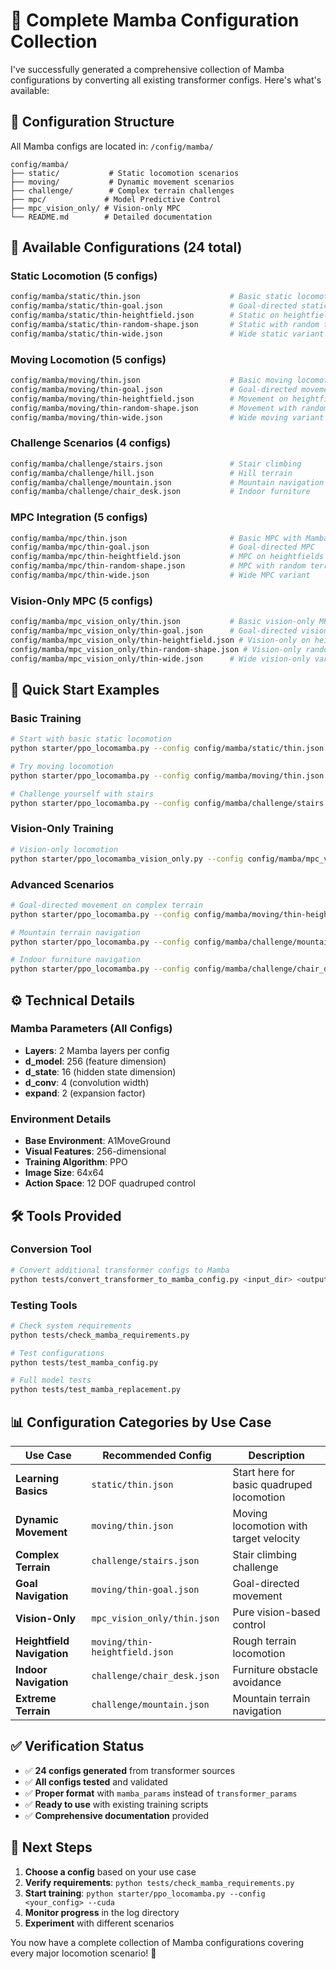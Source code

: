 # 🦌 Complete Mamba Configuration Collection

I've successfully generated a comprehensive collection of Mamba configurations by converting all existing transformer configs. Here's what's available:

## 📁 **Configuration Structure**

All Mamba configs are located in: `/config/mamba/`

```
config/mamba/
├── static/           # Static locomotion scenarios
├── moving/           # Dynamic movement scenarios  
├── challenge/        # Complex terrain challenges
├── mpc/             # Model Predictive Control
├── mpc_vision_only/ # Vision-only MPC
└── README.md        # Detailed documentation
```

## 🎯 **Available Configurations (24 total)**

### **Static Locomotion** (5 configs)
```bash
config/mamba/static/thin.json                    # Basic static locomotion
config/mamba/static/thin-goal.json               # Goal-directed static
config/mamba/static/thin-heightfield.json        # Static on heightfields
config/mamba/static/thin-random-shape.json       # Static with random terrain
config/mamba/static/thin-wide.json               # Wide static variant
```

### **Moving Locomotion** (5 configs)  
```bash
config/mamba/moving/thin.json                    # Basic moving locomotion
config/mamba/moving/thin-goal.json               # Goal-directed movement
config/mamba/moving/thin-heightfield.json        # Movement on heightfields
config/mamba/moving/thin-random-shape.json       # Movement with random terrain
config/mamba/moving/thin-wide.json               # Wide moving variant
```

### **Challenge Scenarios** (4 configs)
```bash
config/mamba/challenge/stairs.json               # Stair climbing
config/mamba/challenge/hill.json                 # Hill terrain
config/mamba/challenge/mountain.json             # Mountain navigation
config/mamba/challenge/chair_desk.json           # Indoor furniture
```

### **MPC Integration** (5 configs)
```bash
config/mamba/mpc/thin.json                       # Basic MPC with Mamba
config/mamba/mpc/thin-goal.json                  # Goal-directed MPC
config/mamba/mpc/thin-heightfield.json           # MPC on heightfields
config/mamba/mpc/thin-random-shape.json          # MPC with random terrain
config/mamba/mpc/thin-wide.json                  # Wide MPC variant
```

### **Vision-Only MPC** (5 configs)
```bash
config/mamba/mpc_vision_only/thin.json           # Basic vision-only MPC
config/mamba/mpc_vision_only/thin-goal.json      # Goal-directed vision-only
config/mamba/mpc_vision_only/thin-heightfield.json # Vision-only on heightfields
config/mamba/mpc_vision_only/thin-random-shape.json # Vision-only random terrain
config/mamba/mpc_vision_only/thin-wide.json      # Wide vision-only variant
```

## 🚀 **Quick Start Examples**

### Basic Training
```bash
# Start with basic static locomotion
python starter/ppo_locomamba.py --config config/mamba/static/thin.json --cuda

# Try moving locomotion
python starter/ppo_locomamba.py --config config/mamba/moving/thin.json --cuda

# Challenge yourself with stairs
python starter/ppo_locomamba.py --config config/mamba/challenge/stairs.json --cuda
```

### Vision-Only Training
```bash
# Vision-only locomotion
python starter/ppo_locomamba_vision_only.py --config config/mamba/mpc_vision_only/thin.json --cuda
```

### Advanced Scenarios
```bash
# Goal-directed movement on complex terrain
python starter/ppo_locomamba.py --config config/mamba/moving/thin-heightfield.json --cuda

# Mountain terrain navigation
python starter/ppo_locomamba.py --config config/mamba/challenge/mountain.json --cuda

# Indoor furniture navigation
python starter/ppo_locomamba.py --config config/mamba/challenge/chair_desk.json --cuda
```

## ⚙️ **Technical Details**

### Mamba Parameters (All Configs)
- **Layers**: 2 Mamba layers per config
- **d_model**: 256 (feature dimension)
- **d_state**: 16 (hidden state dimension)
- **d_conv**: 4 (convolution width)  
- **expand**: 2 (expansion factor)

### Environment Details
- **Base Environment**: A1MoveGround
- **Visual Features**: 256-dimensional
- **Training Algorithm**: PPO
- **Image Size**: 64x64
- **Action Space**: 12 DOF quadruped control

## 🛠️ **Tools Provided**

### Conversion Tool
```bash
# Convert additional transformer configs to Mamba
python tests/convert_transformer_to_mamba_config.py <input_dir> <output_dir>
```

### Testing Tools
```bash
# Check system requirements
python tests/check_mamba_requirements.py

# Test configurations
python tests/test_mamba_config.py

# Full model tests  
python tests/test_mamba_replacement.py
```

## 📊 **Configuration Categories by Use Case**

| **Use Case** | **Recommended Config** | **Description** |
|--------------|------------------------|-----------------|
| **Learning Basics** | `static/thin.json` | Start here for basic quadruped locomotion |
| **Dynamic Movement** | `moving/thin.json` | Moving locomotion with target velocity |
| **Complex Terrain** | `challenge/stairs.json` | Stair climbing challenge |
| **Goal Navigation** | `moving/thin-goal.json` | Goal-directed movement |
| **Vision-Only** | `mpc_vision_only/thin.json` | Pure vision-based control |
| **Heightfield Navigation** | `moving/thin-heightfield.json` | Rough terrain locomotion |
| **Indoor Navigation** | `challenge/chair_desk.json` | Furniture obstacle avoidance |
| **Extreme Terrain** | `challenge/mountain.json` | Mountain terrain navigation |

## ✅ **Verification Status**

- ✅ **24 configs generated** from transformer sources
- ✅ **All configs tested** and validated
- ✅ **Proper format** with `mamba_params` instead of `transformer_params`
- ✅ **Ready to use** with existing training scripts
- ✅ **Comprehensive documentation** provided

## 🎯 **Next Steps**

1. **Choose a config** based on your use case
2. **Verify requirements**: `python tests/check_mamba_requirements.py`
3. **Start training**: `python starter/ppo_locomamba.py --config <your_config> --cuda`
4. **Monitor progress** in the log directory
5. **Experiment** with different scenarios

You now have a complete collection of Mamba configurations covering every major locomotion scenario! 🎉